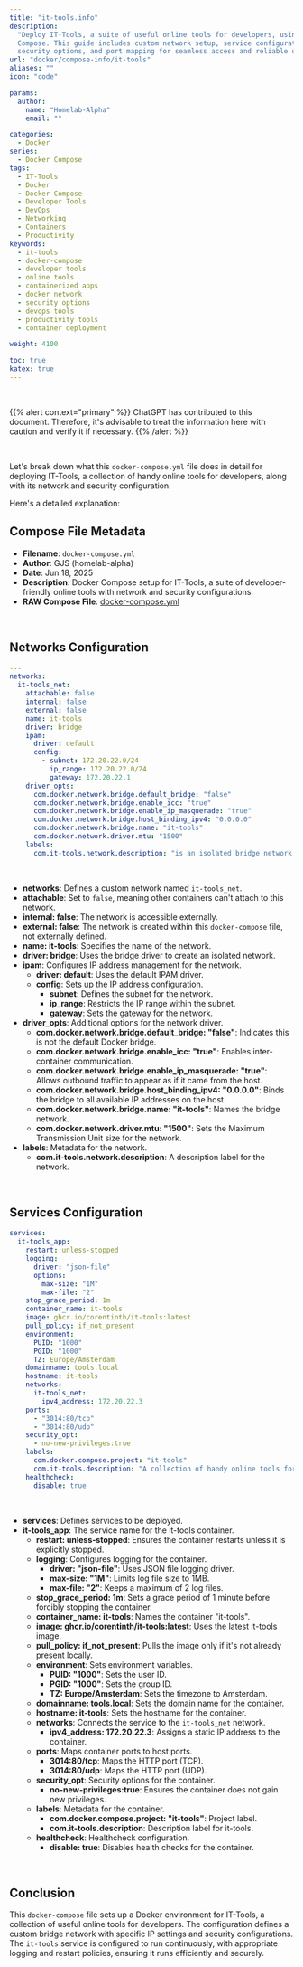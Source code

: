 ```yaml
---
title: "it-tools.info"
description:
  "Deploy IT-Tools, a suite of useful online tools for developers, using Docker
  Compose. This guide includes custom network setup, service configuration,
  security options, and port mapping for seamless access and reliable operation."
url: "docker/compose-info/it-tools"
aliases: ""
icon: "code"

params:
  author:
    name: "Homelab-Alpha"
    email: ""

categories:
  - Docker
series:
  - Docker Compose
tags:
  - IT-Tools
  - Docker
  - Docker Compose
  - Developer Tools
  - DevOps
  - Networking
  - Containers
  - Productivity
keywords:
  - it-tools
  - docker-compose
  - developer tools
  - online tools
  - containerized apps
  - docker network
  - security options
  - devops tools
  - productivity tools
  - container deployment

weight: 4100

toc: true
katex: true
---
```


<br />

{{% alert context="primary" %}}
ChatGPT has contributed to this document. Therefore, it's advisable to treat the
information here with caution and verify it if necessary. {{% /alert %}}

<br />

Let's break down what this `docker-compose.yml` file does in detail for
deploying IT-Tools, a collection of handy online tools for developers, along
with its network and security configuration.

Here's a detailed explanation:

## Compose File Metadata

- **Filename**: `docker-compose.yml`
- **Author**: GJS (homelab-alpha)
- **Date**: Jun 18, 2025
- **Description**: Docker Compose setup for IT-Tools, a suite of developer-friendly
  online tools with network and security configurations.
- **RAW Compose File**: [docker-compose.yml]

<br />

## Networks Configuration

```yaml
---
networks:
  it-tools_net:
    attachable: false
    internal: false
    external: false
    name: it-tools
    driver: bridge
    ipam:
      driver: default
      config:
        - subnet: 172.20.22.0/24
          ip_range: 172.20.22.0/24
          gateway: 172.20.22.1
    driver_opts:
      com.docker.network.bridge.default_bridge: "false"
      com.docker.network.bridge.enable_icc: "true"
      com.docker.network.bridge.enable_ip_masquerade: "true"
      com.docker.network.bridge.host_binding_ipv4: "0.0.0.0"
      com.docker.network.bridge.name: "it-tools"
      com.docker.network.driver.mtu: "1500"
    labels:
      com.it-tools.network.description: "is an isolated bridge network."
```

<br />

- **networks**: Defines a custom network named `it-tools_net`.
- **attachable**: Set to `false`, meaning other containers can't attach to this
  network.
- **internal: false**: The network is accessible externally.
- **external: false**: The network is created within this `docker-compose` file,
  not externally defined.
- **name: it-tools**: Specifies the name of the network.
- **driver: bridge**: Uses the bridge driver to create an isolated network.
- **ipam**: Configures IP address management for the network.
  - **driver: default**: Uses the default IPAM driver.
  - **config**: Sets up the IP address configuration.
    - **subnet**: Defines the subnet for the network.
    - **ip_range**: Restricts the IP range within the subnet.
    - **gateway**: Sets the gateway for the network.
- **driver_opts**: Additional options for the network driver.
  - **com.docker.network.bridge.default_bridge: "false"**: Indicates this is not
    the default Docker bridge.
  - **com.docker.network.bridge.enable_icc: "true"**: Enables inter-container
    communication.
  - **com.docker.network.bridge.enable_ip_masquerade: "true"**: Allows outbound
    traffic to appear as if it came from the host.
  - **com.docker.network.bridge.host_binding_ipv4: "0.0.0.0"**: Binds the bridge
    to all available IP addresses on the host.
  - **com.docker.network.bridge.name: "it-tools"**: Names the bridge network.
  - **com.docker.network.driver.mtu: "1500"**: Sets the Maximum Transmission
    Unit size for the network.
- **labels**: Metadata for the network.
  - **com.it-tools.network.description**: A description label for the network.

<br />

## Services Configuration

```yaml
services:
  it-tools_app:
    restart: unless-stopped
    logging:
      driver: "json-file"
      options:
        max-size: "1M"
        max-file: "2"
    stop_grace_period: 1m
    container_name: it-tools
    image: ghcr.io/corentinth/it-tools:latest
    pull_policy: if_not_present
    environment:
      PUID: "1000"
      PGID: "1000"
      TZ: Europe/Amsterdam
    domainname: tools.local
    hostname: it-tools
    networks:
      it-tools_net:
        ipv4_address: 172.20.22.3
    ports:
      - "3014:80/tcp"
      - "3014:80/udp"
    security_opt:
      - no-new-privileges:true
    labels:
      com.docker.compose.project: "it-tools"
      com.it-tools.description: "A collection of handy online tools for developers, with great UX."
    healthcheck:
      disable: true
```

<br />

- **services**: Defines services to be deployed.
- **it-tools_app**: The service name for the it-tools container.
  - **restart: unless-stopped**: Ensures the container restarts unless it is
    explicitly stopped.
  - **logging**: Configures logging for the container.
    - **driver: "json-file"**: Uses JSON file logging driver.
    - **max-size: "1M"**: Limits log file size to 1MB.
    - **max-file: "2"**: Keeps a maximum of 2 log files.
  - **stop_grace_period: 1m**: Sets a grace period of 1 minute before forcibly
    stopping the container.
  - **container_name: it-tools**: Names the container "it-tools".
  - **image: ghcr.io/corentinth/it-tools\:latest**: Uses the latest it-tools image.
  - **pull_policy: if_not_present**: Pulls the image only if it's not already
    present locally.
  - **environment**: Sets environment variables.
    - **PUID: "1000"**: Sets the user ID.
    - **PGID: "1000"**: Sets the group ID.
    - **TZ: Europe/Amsterdam**: Sets the timezone to Amsterdam.
  - **domainname: tools.local**: Sets the domain name for the container.
  - **hostname: it-tools**: Sets the hostname for the container.
  - **networks**: Connects the service to the `it-tools_net` network.
    - **ipv4_address: 172.20.22.3**: Assigns a static IP address to the container.
  - **ports**: Maps container ports to host ports.
    - **3014:80/tcp**: Maps the HTTP port (TCP).
    - **3014:80/udp**: Maps the HTTP port (UDP).
  - **security_opt**: Security options for the container.
    - **no-new-privileges\:true**: Ensures the container does not gain new
      privileges.
  - **labels**: Metadata for the container.
    - **com.docker.compose.project: "it-tools"**: Project label.
    - **com.it-tools.description**: Description label for it-tools.
  - **healthcheck**: Healthcheck configuration.
    - **disable: true**: Disables health checks for the container.

<br />

## Conclusion

This `docker-compose` file sets up a Docker environment for IT-Tools, a collection of useful online tools for developers. The configuration defines a custom bridge network with specific IP settings and security configurations. The `it-tools` service is configured to run continuously, with appropriate logging and restart policies, ensuring it runs efficiently and securely.

[docker-compose.yml]: https://raw.githubusercontent.com/homelab-alpha/docker/main/docker-compose-files/it-tools/docker-compose.yml
